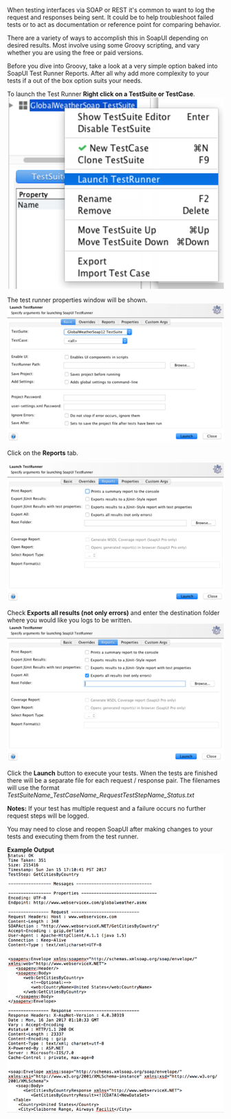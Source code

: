 When testing interfaces via SOAP or REST it's common to want to log the request and responses being sent. It could be to help troubleshoot failed tests or to act as documentation or reference point for comparing behavior. 

There are a variety of ways to accomplish this in SoapUI depending on desired results. Most involve using some Groovy scripting, and vary whether you are using the free or paid versions.

Before you dive into Groovy, take a look at a very simple option baked into SoapUI Test Runner Reports.  After all why add more complexity to your tests if a out of the box option suits your needs.
 
To launch the Test Runner **Right click on a TestSuite or TestCase**. 
![Launch Test Runner](LaunchTestRunner.png)

The test runner properties window will be shown. 
![TestRunner Main Window](TestRunnerMain.png)

Click on the **Reports** tab.

![TestRunner Report Tab](TestRunnerReports.png)

Check **Exports all results (not only errors)** and enter the destination folder where you would like you logs to be written.
![TestRunner Report Selection](TestRunnerReportSelection.png)

Click the **Launch** button to execute your tests. Wnen the tests are finished there will be a separate file for each request / response pair. The filenames will use the format *TestSuiteName_TestCaseName_RequestTestStepName_Status.txt*

**Notes:**
 If your test has multiple request and a failure occurs no further request steps will be logged. 

 You may need to close and reopen SoapUI after making changes to your tests and executing them from the test runner.

**Example Output**
![TestRunner Report Example Output](ReportExample.png)